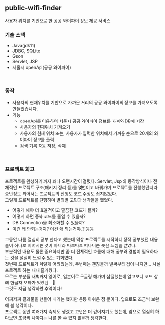 ## public-wifi-finder
사용자 위치를 기반으로 한 공공 와이파이 정보 제공 서비스
<br>

### 기술 스택
* Java(jdk11)
* JDBC, SQLite
* Gson
* Servlet, JSP
* 서울시 openApi(공공 와이파이)
<br>

### 동작
* 사용자의 현재위치를 기반으로 가까운 거리의 공공 와이파이의 정보를 가져오도록 만들었습니다.
* 기능
  * openApi를 이용하여 서울시 공공 와이파이 정보를 가져와 DB에 저장
  * 사용자의 현재위치 가져오기
  * 사용자의 현재 위치 또는, 사용자가 입력한 위치에서 가까운 순으로 20개의 와이파이 정보를 출력
  * 검색 기록 자동 저장, 삭제
<br>

### 프로젝트 회고
프로젝트를 완성하기 까지 꽤나 오랜시간이 걸렸다.
Servlet, Jsp 의 동작방식이나 전체적인 프로젝트 구조(패키지 정리 등)를 몇번이고 바꿔가며 프로젝트를 진행했던터라 중반정도 되어서는 프로젝트의 진행도 코드 수정도 쉽지않았다.  
그렇게 프로젝트를 진행하며 별의별 고민과 생각들을 했었다.
* 어떻게 해야 더 효율적이고 깔끔한 코드가 될까?
* 어떻게 하면 중복 코드를 줄일 수 있을까?
* DB Connection을 최소화할 수 있을까?
* 이건 왜 안되는거지? 이건 왜 되는거야..? 등등  
  
그동안 나름 열심히 공부 한다고 했는데 막상 프로젝트를 시작하니 정작 공부했던 내용들이 하나로 이어지는 것이 아니라 따로따로 떠다니는 듯한 느낌을 받았다.  
부분적인 내용도 물론 중요하지만 좀 더 전체적인 흐름에 대해 공부와 경험이 필요하다는 것을 절실히 느낄 수 있는 기회였다.  
첫번째 프로젝트가 이렇게 어려웠는데, 두번째는 괜찮을까 벌써부터 겁이 나지만... 사실 프로젝트 하는 내내 즐거웠다.   
모르는 부분들 새벽까지 영어로, 일본어로 구글링 해가며 삽질했는데 알고보니 코드 상에 한글자 오타가 있었던...🥹  
그것도 지금 생각하면 추억이다!

어찌저찌 결과물을 만들어 내기는 했지만 온통 아쉬운 점 뿐이다. 앞으로도 조금씩 보완해 볼 생각이다.  
프로젝트 동안 여러가지 숙제도 생겼고 고민은 더 깊어지기도 했는데, 앞으로 열심히 하다보면 조금씩 나아지는 나를 볼 수 있지 않을까 생각한다.

